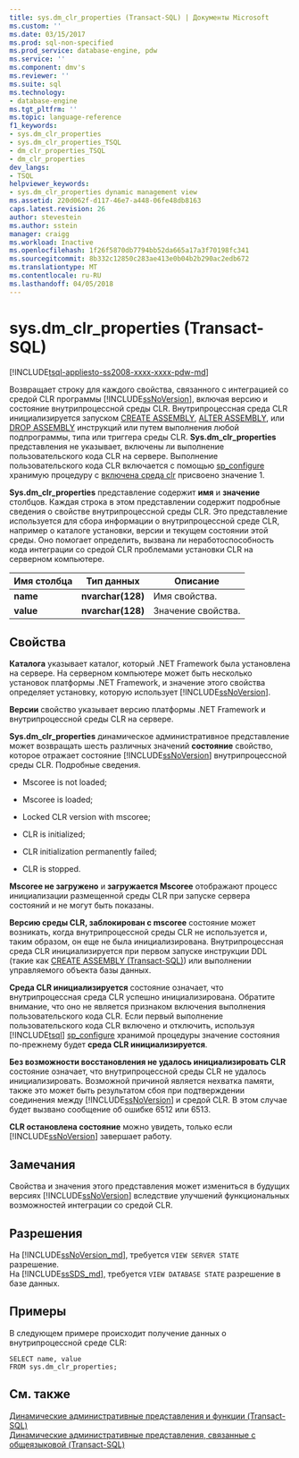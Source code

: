 ```yaml
---
title: sys.dm_clr_properties (Transact-SQL) | Документы Microsoft
ms.custom: ''
ms.date: 03/15/2017
ms.prod: sql-non-specified
ms.prod_service: database-engine, pdw
ms.service: ''
ms.component: dmv's
ms.reviewer: ''
ms.suite: sql
ms.technology:
- database-engine
ms.tgt_pltfrm: ''
ms.topic: language-reference
f1_keywords:
- sys.dm_clr_properties
- sys.dm_clr_properties_TSQL
- dm_clr_properties_TSQL
- dm_clr_properties
dev_langs:
- TSQL
helpviewer_keywords:
- sys.dm_clr_properties dynamic management view
ms.assetid: 220d062f-d117-46e7-a448-06fe48db8163
caps.latest.revision: 26
author: stevestein
ms.author: sstein
manager: craigg
ms.workload: Inactive
ms.openlocfilehash: 1f26f5870db7794bb52da665a17a3f70198fc341
ms.sourcegitcommit: 8b332c12850c283ae413e0b04b2b290ac2edb672
ms.translationtype: MT
ms.contentlocale: ru-RU
ms.lasthandoff: 04/05/2018
---
```

# <a name="sysdmclrproperties-transact-sql"></a>sys.dm_clr_properties (Transact-SQL)
[!INCLUDE[tsql-appliesto-ss2008-xxxx-xxxx-pdw-md](../../includes/tsql-appliesto-ss2008-xxxx-xxxx-pdw-md.md)]

  Возвращает строку для каждого свойства, связанного с интеграцией со средой CLR программы [!INCLUDE[ssNoVersion](../../includes/ssnoversion-md.md)], включая версию и состояние внутрипроцессной среды CLR. Внутрипроцессная среда CLR инициализируется запуском [CREATE ASSEMBLY](../../t-sql/statements/create-assembly-transact-sql.md), [ALTER ASSEMBLY](../../t-sql/statements/alter-assembly-transact-sql.md), или [DROP ASSEMBLY](../../t-sql/statements/drop-assembly-transact-sql.md) инструкций или путем выполнения любой подпрограммы, типа или триггера среды CLR. **Sys.dm_clr_properties** представления не указывает, включены ли выполнение пользовательского кода CLR на сервере. Выполнение пользовательского кода CLR включается с помощью [sp_configure](../../relational-databases/system-stored-procedures/sp-configure-transact-sql.md) хранимую процедуру с [включена среда clr](../../database-engine/configure-windows/clr-enabled-server-configuration-option.md) присвоено значение 1.  
  
 **Sys.dm_clr_properties** представление содержит **имя** и **значение** столбцов. Каждая строка в этом представлении содержит подробные сведения о свойстве внутрипроцессной среды CLR. Это представление используется для сбора информации о внутрипроцессной среде CLR, например о каталоге установки, версии и текущем состоянии этой среды. Оно помогает определить, вызвана ли неработоспособность кода интеграции со средой CLR проблемами установки CLR на серверном компьютере.  
  
|Имя столбца|Тип данных|Описание|  
|-----------------|---------------|-----------------|  
|**name**|**nvarchar(128)**|Имя свойства.|  
|**value**|**nvarchar(128)**|Значение свойства.|  
  
## <a name="properties"></a>Свойства  
 **Каталога** указывает каталог, который .NET Framework была установлена на сервере. На серверном компьютере может быть несколько установок платформы .NET Framework, и значение этого свойства определяет установку, которую использует [!INCLUDE[ssNoVersion](../../includes/ssnoversion-md.md)].  
  
 **Версии** свойство указывает версию платформы .NET Framework и внутрипроцессной среды CLR на сервере.  
  
 **Sys.dm_clr_properties** динамическое административное представление может возвращать шесть различных значений **состояние** свойство, которое отражает состояние [!INCLUDE[ssNoVersion](../../includes/ssnoversion-md.md)] внутрипроцессной среды CLR. Подробные сведения.  
  
-   Mscoree is not loaded;  
  
-   Mscoree is loaded;  
  
-   Locked CLR version with mscoree;  
  
-   CLR is initialized;  
  
-   CLR initialization permanently failed;  
  
-   CLR is stopped.  
  
 **Mscoree не загружено** и **загружается Mscoree** отображают процесс инициализации размещенной среды CLR при запуске сервера состояний и не могут быть показаны.  
  
 **Версию среды CLR, заблокирован с mscoree** состояние может возникать, когда внутрипроцессной среды CLR не используется и, таким образом, он еще не была инициализирована. Внутрипроцессная среда CLR инициализируется при первом запуске инструкции DDL (такие как [CREATE ASSEMBLY &#40;Transact-SQL&#41;](../../t-sql/statements/create-assembly-transact-sql.md)) или выполнении управляемого объекта базы данных.  
  
 **Среда CLR инициализируется** состояние означает, что внутрипроцессная среда CLR успешно инициализирована. Обратите внимание, что оно не является признаком включения выполнения пользовательского кода CLR. Если первый выполнение пользовательского кода CLR включено и отключить, используя [!INCLUDE[tsql](../../includes/tsql-md.md)] [sp_configure](../../relational-databases/system-stored-procedures/sp-configure-transact-sql.md) хранимой процедуры значение состояния по-прежнему будет **среда CLR инициализируется**.  
  
 **Без возможности восстановления не удалось инициализировать CLR** состояние означает, что внутрипроцессной среды CLR не удалось инициализировать. Возможной причиной является нехватка памяти, также это может быть результатом сбоя при подтверждении соединения между [!INCLUDE[ssNoVersion](../../includes/ssnoversion-md.md)] и средой CLR. В этом случае будет вызвано сообщение об ошибке 6512 или 6513.  
  
 **CLR остановлена состояние** можно увидеть, только если [!INCLUDE[ssNoVersion](../../includes/ssnoversion-md.md)] завершает работу.  
  
## <a name="remarks"></a>Замечания  
 Свойства и значения этого представления может измениться в будущих версиях [!INCLUDE[ssNoVersion](../../includes/ssnoversion-md.md)] вследствие улучшений функциональных возможностей интеграции со средой CLR.  
  
## <a name="permissions"></a>Разрешения  
  
На [!INCLUDE[ssNoVersion_md](../../includes/ssnoversion-md.md)], требуется `VIEW SERVER STATE` разрешение.   
На [!INCLUDE[ssSDS_md](../../includes/sssds-md.md)], требуется `VIEW DATABASE STATE` разрешение в базе данных.   

## <a name="examples"></a>Примеры  
 В следующем примере происходит получение данных о внутрипроцессной среде CLR:  
  
```  
SELECT name, value   
FROM sys.dm_clr_properties;  
```  
  
## <a name="see-also"></a>См. также  
 [Динамические административные представления и функции (Transact-SQL)](~/relational-databases/system-dynamic-management-views/system-dynamic-management-views.md)   
 [Динамические административные представления, связанные с общеязыковой &#40;Transact-SQL&#41;](../../relational-databases/system-dynamic-management-views/common-language-runtime-related-dynamic-management-views-transact-sql.md)  
  
  
